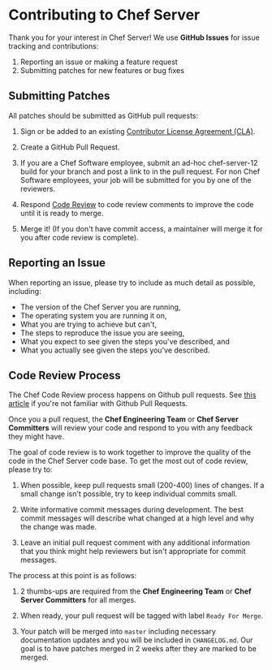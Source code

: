 # Contributing to Chef Server

Thank you for your interest in Chef Server!  We use **GitHub Issues**
for issue tracking and contributions:

1. Reporting an issue or making a feature request
2. Submitting patches for new features or bug fixes

## Submitting Patches

All patches should be submitted as GitHub pull requests:

1. Sign or be added to an existing
[Contributor License Agreement (CLA)](https://supermarket.getchef.com/become-a-contributor).

2. Create a GitHub Pull Request.

3. If you are a Chef Software employee, submit an ad-hoc
chef-server-12 build for your branch and post a link to in the pull
request. For non Chef Software employees, your job will be submitted
for you by one of the reviewers.

4. Respond [Code Review](#cr) to code review comments to improve the
code until it is ready to merge.

5. Merge it! (If you don't have commit access, a maintainer will merge
   it for you after code review is complete).

## Reporting an Issue

When reporting an issue, please try to include as much detail as
possible, including:

- The version of the Chef Server you are running,
- The operating system you are running it on,
- What you are trying to achieve but can't,
- The steps to reproduce the issue you are seeing,
- What you expect to see given the steps you've described, and
- What you actually see given the steps you've described.

## <a name="cr"></a> Code Review Process

The Chef Code Review process happens on Github pull requests. See
[this article](https://help.github.com/articles/using-pull-requests)
if you're not familiar with Github Pull Requests.

Once you a pull request, the **Chef Engineering Team** or **Chef Server
Committers** will review your code and respond to you with any
feedback they might have.

The goal of code review is to work together to improve the quality of
the code in the Chef Server code base. To get the most out of code
review, please try to:

1. When possible, keep pull requests small (200-400) lines of
   changes. If a small change isn't possible, try to keep individual
   commits small.

2. Write informative commit messages during development. The best
   commit messages will describe what changed at a high level and why
   the change was made.

3. Leave an initial pull request comment with any additional
   information that you think might help reviewers but isn't
   appropriate for commit messages.

The process at this point is as follows:

1. 2 thumbs-ups are required from the **Chef Engineering Team** or
**Chef Server Committers** for all merges.

2. When ready, your pull request will be tagged with label `Ready For
   Merge`.

3. Your patch will be merged into `master` including necessary
  documentation updates and you will be included in
  `CHANGELOG.md`. Our goal is to have patches merged in 2 weeks after
  they are marked to be merged.
